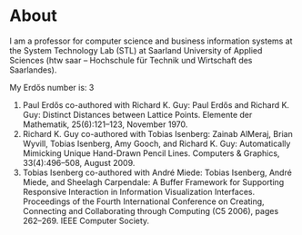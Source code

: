 # About


I am a professor for computer science and business information systems at the System Technology Lab (STL) at Saarland University of Applied Sciences (htw saar – Hochschule für Technik und Wirtschaft des Saarlandes).

My Erdős number is: 3

1. Paul Erdős co-authored with Richard K. Guy: 
Paul Erdős and Richard K. Guy: Distinct Distances between Lattice Points. Elemente der Mathematik, 25(6):121–123, November 1970.
2. Richard K. Guy co-authored with Tobias Isenberg: 
Zainab AlMeraj, Brian Wyvill, Tobias Isenberg, Amy Gooch, and Richard K. Guy: Automatically Mimicking Unique Hand-Drawn Pencil Lines. Computers & Graphics, 33(4):496–508, August 2009.
3. Tobias Isenberg co-authored with André Miede: 
Tobias Isenberg, André Miede, and Sheelagh Carpendale: A Buffer Framework for Supporting Responsive Interaction in Information Visualization Interfaces. Proceedings of the Fourth International Conference on Creating, Connecting and Collaborating through Computing (C5 2006), pages 262–269. IEEE Computer Society.
